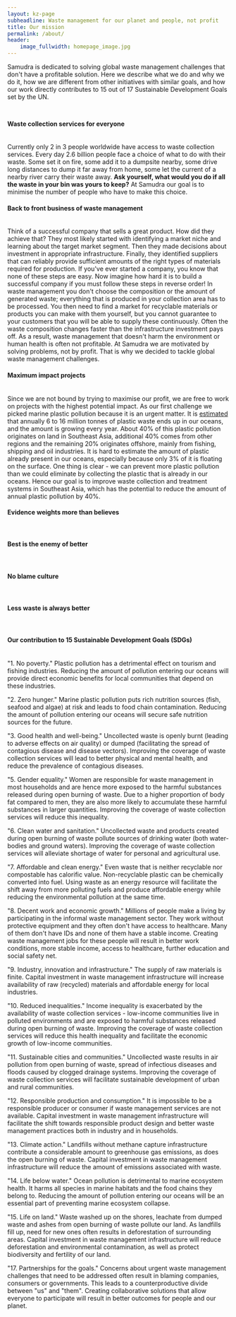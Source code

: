 ```yaml
---
layout: kz-page
subheadline: Waste management for our planet and people, not profit
title: Our mission
permalink: /about/
header:
    image_fullwidth: homepage_image.jpg
---
```


Samudra is dedicated to solving global waste management challenges that don't have a profitable solution. 
Here we describe what we do and why we do it, how we are different from other initiatives with similar goals, and how our work directly contributes to 15 out of 17 Sustainable Development Goals set by the UN. 
<hr style="height:10px; visibility:hidden;" />



<h4>Waste collection services for everyone</h4>
<br/>
Currently only 2 in 3 people worldwide have access to waste collection services. 
Every day 2.6 billion people face a choice of what to do with their waste. 
Some set it on fire, some add it to a dumpsite nearby, some drive long distances to dump it far away from home, some let the current of a nearby river carry their waste away. 
<b>Ask yourself, what would you do if all the waste in your bin was yours to keep?</b> 
At Samudra our goal is to minimise the number of people who have to make this choice. 



<h4>Back to front business of waste management</h4>
<br/>
Think of a successful company that sells a great product. 
How did they achieve that? 
They most likely started with identifying a market niche and learning about the target market segment. 
Then they made decisions about investment in appropriate infrastructure. 
Finally, they identified suppliers that can reliably provide sufficient amounts of the right types of materials required for production. 
If you've ever started a company, you know that none of these steps are easy. 
Now imagine how hard it is to build a successful company if you must follow these steps in reverse order! 
In waste management you don't choose the composition or the amount of generated waste; everything that is produced in your collection area has to be processed. 
You then need to find a market for recyclable materials or products you can make with them yourself, but you cannot guarantee to your customers that you will be able to supply these continuously. 
Often the waste composition changes faster than the infrastructure investment pays off. 
As a result, waste management that doesn't harm the environment or human health is often not profitable. 
At Samudra we are motivated by solving problems, not by profit. 
That is why we decided to tackle global waste management challenges. 



<h4>Maximum impact projects</h4>
<br/>
Since we are not bound by trying to maximise our profit, we are free to work on projects with the highest potential impact. 
As our first challenge we picked marine plastic pollution because it is an urgent matter. 
It is <a href="https://science.sciencemag.org/content/347/6223/768">estimated</a> that annually 6 to 16 million tonnes of plastic waste ends up in our oceans, and the amount is growing every year. 
About 40% of this plastic pollution originates on land in Southeast Asia, additional 40% comes from other regions and the remaining 20% originates offshore, mainly from fishing, shipping and oil industries. 
It is hard to estimate the amount of plastic already present in our oceans, especially because only 3% of it is floating on the surface. 
One thing is clear - we can prevent more plastic pollution than we could eliminate by collecting the plastic that is already in our oceans. 
Hence our goal is to improve waste collection and treatment systems in Southeast Asia, which has the potential to reduce the amount of annual plastic pollution by 40%. 



<h4>Evidence weights more than believes</h4>
<br/>
<!--
Our goal is to reduce pollution associated with waste and to achive 
There is nothing wrong with using plastic for a wide variety of applications, the problem is plastic waste that becomes pollution. 
Our goal is to 
Similarly, there is nothing wrong with making plastic from oil, the problem is the associated CO2 emissions that contribute to climate change. 
Our goals include 
Everything has an opportunity cost.
What sets us apart from other initiatives with similar goals
In depth research guides everything we do.
-->






<h4>Best is the enemy of better</h4>
<br/>
<!--
Our approach...
Not perfect, just better
-->




<h4>No blame culture</h4>
<br/>
<!--
It's not a zero-sum game...
the truth is nobody wants dirty planet
-->

<h4>Less waste is always better</h4>
<br/>
<!--
We don't make t-shirts.
-->


<h4>Our contribution to 15 Sustainable Development Goals (SDGs)</h4>
<br/>
"1. No poverty." 
Plastic pollution has a detrimental effect on tourism and fishing industries. 
Reducing the amount of pollution entering our oceans will provide direct economic benefits for local communities that depend on these industries.

"2. Zero hunger." 
Marine plastic pollution puts rich nutrition sources (fish, seafood and algae) at risk and leads to food chain contamination. 
Reducing the amount of pollution entering our oceans will secure safe nutrition sources for the future.

"3. Good health and well-being." 
Uncollected waste is openly burnt (leading to adverse effects on air quality) or dumped (facilitating the spread of contagious disease and disease vectors). 
Improving the coverage of waste collection services will lead to better physical and mental health, and reduce the prevalence of contagious diseases.

"5. Gender equality." 
Women are responsible for waste management in most households and are hence more exposed to the harmful substances released during open burning of waste. 
Due to a higher proportion of body fat compared to men, they are also more likely to accumulate these harmful substances in larger quantities. 
Improving the coverage of waste collection services will reduce this inequality.

"6. Clean water and sanitation." 
Uncollected waste and products created during open burning of waste pollute sources of drinking water (both water-bodies and ground waters). 
Improving the coverage of waste collection services will alleviate shortage of water for personal and agricultural use. 

"7. Affordable and clean energy." 
Even waste that is neither recyclable nor compostable has calorific value. 
Non-recyclable plastic can be chemically converted into fuel. 
Using waste as an energy resource will facilitate the shift away from more polluting fuels and produce affordable energy while reducing the environmental pollution at the same time.

"8. Decent work and economic growth." 
Millions of people make a living by participating in the informal waste management sector. 
They work without protective equipment and they often don't have access to healthcare. 
Many of them don't have IDs and none of them have a stable income. 
Creating waste management jobs for these people will result in better work conditions, more stable income, access to healthcare, further education and social safety net. 

"9. Industry, innovation and infrastructure."
The supply of raw materials is finite. 
Capital investment in waste management infrastructure will increase availability of raw (recycled) materials and affordable energy for local industries. 

"10. Reduced inequalities." 
Income inequality is exacerbated by the availability of waste collection services - low-income communities live in polluted environments and are exposed to harmful substances released during open burning of waste. 
Improving the coverage of waste collection services will reduce this health inequality and facilitate the economic growth of low-income communities. 

"11. Sustainable cities and communities." 
Uncollected waste results in air pollution from open burning of waste, spread of infectious diseases and floods caused by clogged drainage systems. 
Improving the coverage of waste collection services will facilitate sustainable development of urban and rural communities. 

"12. Responsible production and consumption." 
It is impossible to be a responsible producer or consumer if waste management services are not available. 
Capital investment in waste management infrastructure will facilitate the shift towards responsible product design and better waste management practices both in industry and in households. 

"13. Climate action." 
Landfills without methane capture infrastructure contribute a considerable amount to greenhouse gas emissions, as does the open burning of waste. 
Capital investment in waste management infrastructure will reduce the amount of emissions associated with waste. 

"14. Life below water." 
Ocean pollution is detrimental to marine ecosystem health. 
It harms all species in marine habitats and the food chains they belong to. 
Reducing the amount of pollution entering our oceans will be an essential part of preventing marine ecosystem collapse. 

"15. Life on land."
Waste washed up on the shores, leachate from dumped waste and ashes from open burning of waste pollute our land. 
As landfills fill up, need for new ones often results in deforestation of surrounding areas. 
Capital investment in waste management infrastructure will reduce deforestation and environmental contamination, as well as protect biodiversity and fertility of our land. 

"17. Partnerships for the goals."
Concerns about urgent waste management challenges that need to be addressed often result in blaming companies, consumers or governments. 
This leads to a counterproductive divide between "us" and "them". 
Creating collaborative solutions that allow everyone to participate will result in better outcomes for people and our planet. 

<!--
Reducing the amount of pollution entering our oceans 
Improving the coverage of waste collection services 
Using waste as an energy resource 
Creating waste management jobs 
Capital investment in waste management infrastructure 
Creating collaborative solutions that allow everyone to play a part
-->
